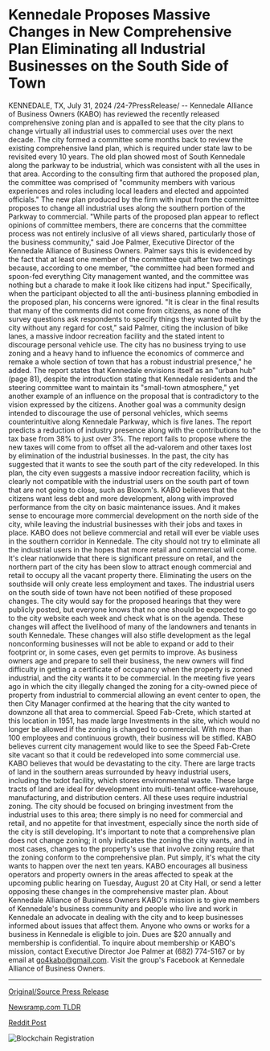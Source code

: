 # Kennedale Proposes Massive Changes in New Comprehensive Plan Eliminating all Industrial Businesses on the South Side of Town

KENNEDALE, TX, July 31, 2024 /24-7PressRelease/ -- Kennedale Alliance of Business Owners (KABO) has reviewed the recently released comprehensive zoning plan and is appalled to see that the city plans to change virtually all industrial uses to commercial uses over the next decade.   The city formed a committee some months back to review the existing comprehensive land plan, which is required under state law to be revisited every 10 years. The old plan showed most of South Kennedale along the parkway to be industrial, which was consistent with all the uses in that area.   According to the consulting firm that authored the proposed plan, the committee was comprised of "community members with various experiences and roles including local leaders and elected and appointed officials." The new plan produced by the firm with input from the committee proposes to change all industrial uses along the southern portion of the Parkway to commercial. "While parts of the proposed plan appear to reflect opinions of committee members, there are concerns that the committee process was not entirely inclusive of all views shared, particularly those of the business community," said Joe Palmer, Executive Director of the Kennedale Alliance of Business Owners.   Palmer says this is evidenced by the fact that at least one member of the committee quit after two meetings because, according to one member, "the committee had been formed and spoon-fed everything City management wanted, and the committee was nothing but a charade to make it look like citizens had input." Specifically, when the participant objected to all the anti-business planning embodied in the proposed plan, his concerns were ignored. "It is clear in the final results that many of the comments did not come from citizens, as none of the survey questions ask respondents to specify things they wanted built by the city without any regard for cost," said Palmer, citing the inclusion of bike lanes, a massive indoor recreation facility and the stated intent to discourage personal vehicle use. The city has no business trying to use zoning and a heavy hand to influence the economics of commerce and remake a whole section of town that has a robust industrial presence," he added.  The report states that Kennedale envisions itself as an "urban hub" (page 81), despite the introduction stating that Kennedale residents and the steering committee want to maintain its "small-town atmosphere," yet another example of an influence on the proposal that is contradictory to the vision expressed by the citizens. Another goal was a community design intended to discourage the use of personal vehicles, which seems counterintuitive along Kennedale Parkway, which is five lanes.   The report predicts a reduction of industry presence along with the contributions to the tax base from 38% to just over 3%. The report fails to propose where the new taxes will come from to offset all the ad-valorem and other taxes lost by elimination of the industrial businesses. In the past, the city has suggested that it wants to see the south part of the city redeveloped. In this plan, the city even suggests a massive indoor recreation facility, which is clearly not compatible with the industrial users on the south part of town that are not going to close, such as Bloxom's.   KABO believes that the citizens want less debt and more development, along with improved performance from the city on basic maintenance issues. And it makes sense to encourage more commercial development on the north side of the city, while leaving the industrial businesses with their jobs and taxes in place. KABO does not believe commercial and retail will ever be viable uses in the southern corridor in Kennedale. The city should not try to eliminate all the industrial users in the hopes that more retail and commercial will come. It's clear nationwide that there is significant pressure on retail, and the northern part of the city has been slow to attract enough commercial and retail to occupy all the vacant property there. Eliminating the users on the southside will only create less employment and taxes.  The industrial users on the south side of town have not been notified of these proposed changes. The city would say for the proposed hearings that they were publicly posted, but everyone knows that no one should be expected to go to the city website each week and check what is on the agenda. These changes will affect the livelihood of many of the landowners and tenants in south Kennedale. These changes will also stifle development as the legal nonconforming businesses will not be able to expand or add to their footprint or, in some cases, even get permits to improve. As business owners age and prepare to sell their business, the new owners will find difficulty in getting a certificate of occupancy when the property is zoned industrial, and the city wants it to be commercial.   In the meeting five years ago in which the city illegally changed the zoning for a city-owned piece of property from industrial to commercial allowing an event center to open, the then City Manager confirmed at the hearing that the city wanted to downzone all that area to commercial. Speed Fab-Crete, which started at this location in 1951, has made large Investments in the site, which would no longer be allowed if the zoning is changed to commercial. With more than 100 employees and continuous growth, their business will be stifled. KABO believes current city management would like to see the Speed Fab-Crete site vacant so that it could be redeveloped into some commercial use. KABO believes that would be devastating to the city.  There are large tracts of land in the southern areas surrounded by heavy industrial users, including the txdot facility, which stores environmental waste. These large tracts of land are ideal for development into multi-tenant office-warehouse, manufacturing, and distribution centers. All these uses require industrial zoning. The city should be focused on bringing investment from the industrial uses to this area; there simply is no need for commercial and retail, and no appetite for that investment, especially since the north side of the city is still developing.   It's important to note that a comprehensive plan does not change zoning; it only indicates the zoning the city wants, and in most cases, changes to the property's use that involve zoning require that the zoning conform to the comprehensive plan. Put simply, it's what the city wants to happen over the next ten years.  KABO encourages all business operators and property owners in the areas affected to speak at the upcoming public hearing on Tuesday, August 20 at City Hall, or send a letter opposing these changes in the comprehensive master plan.  About Kennedale Alliance of Business Owners KABO's mission is to give members of Kennedale's business community and people who live and work in Kennedale an advocate in dealing with the city and to keep businesses informed about issues that affect them. Anyone who owns or works for a business in Kennedale is eligible to join. Dues are $20 annually and membership is confidential. To inquire about membership or KABO's mission, contact Executive Director Joe Palmer at (682) 774-5167 or by email at go4kabo@gmail.com. Visit the group's Facebook at Kennedale Alliance of Business Owners. 

---

[Original/Source Press Release](https://www.24-7pressrelease.com/press-release/512999/kennedale-proposes-massive-changes-in-new-comprehensive-plan-eliminating-all-industrial-businesses-on-the-south-side-of-town)
                    

[Newsramp.com TLDR](None) 



[Reddit Post](https://www.reddit.com/r/newsramp/comments/1eggwxi/kennedale_alliance_of_business_owners_opposes/) 



![Blockchain Registration](https://cdn.newsramp.app/24-7PressRelease/qrcode/247/31/wamcSO1_.webp)